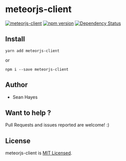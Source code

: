 # meteorjs-client

[![meteorjs-client](http://img.shields.io/npm/dm/meteorjs-client.svg)](https://www.npmjs.org/package/meteorjs-client) [![npm version](https://badge.fury.io/js/meteorjs-client.svg)](http://badge.fury.io/js/meteorjs-client) [![Dependency Status](https://david-dm.org/inProgress-team/meteorjs-client.svg)](https://david-dm.org/inProgress-team/meteorjs-client)


## Install

```
yarn add meteorjs-client
```

or

```
npm i --save meteorjs-client
```

## Author

* Sean Hayes

## Want to help ?

Pull Requests and issues reported are welcome! :)

## License

meteorjs-client is [MIT Licensed](LICENSE).
